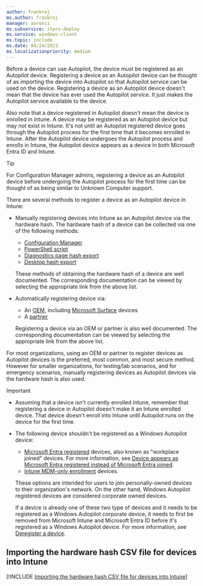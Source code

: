```yaml
---
author: frankroj
ms.author: frankroj
manager: aaroncz
ms.subservice: itpro-deploy
ms.service: windows-client
ms.topic: include
ms.date: 04/24/2023
ms.localizationpriority: medium
---
```


<!-- This file is shared by the following articles:

pre-provisioning/azure-ad-join-register-device.md
pre-provisioning/hybrid-azure-ad-join-register-device.md
self-deploying/self-deploying-register-device.md
user-driven/azure-ad-join-register-device.md
user-driven/hybrid-azure-ad-join-register-device.md

Headings are driven by article context. -->

Before a device can use Autopilot, the device must be registered as an Autopilot device. Registering a device as an Autopilot device can be thought of as importing the device into Autopilot so that Autopilot service can be used on the device. Registering a device as an Autopilot device doesn't mean that the device has ever used the Autopilot service. It just makes the Autopilot service available to the device.

Also note that a device registered in Autopilot doesn't mean the device is enrolled in Intune. A device may be registered as an Autopilot device but may not exist in Intune. It's not until an Autopilot registered device goes through the Autopilot process for the first time that it becomes enrolled in Intune. After the Autopilot device undergoes the Autopilot process and enrolls in Intune, the Autopilot device appears as a device in both Microsoft Entra ID and Intune.

> [!TIP]
>
> For Configuration Manager admins, registering a device as an Autopilot device before undergoing the Autopilot process for the first time can be thought of as being similar to Unknown Computer support.

There are several methods to register a device as an Autopilot device in Intune:

- Manually registering devices into Intune as an Autopilot device via the hardware hash. The hardware hash of a device can be collected via one of the following methods:

  - [Configuration Manager](/mem/configmgr/comanage/how-to-prepare-Win10#windows-autopilot)
  - [PowerShell script](/mem/autopilot/add-devices#powershell)
  - [Diagnostics page hash export](/mem/autopilot/add-devices#diagnostics-page-hash-export)
  - [Desktop hash export](/mem/autopilot/add-devices#desktop-hash-export)

  These methods of obtaining the hardware hash of a device are well documented. The corresponding documentation can be viewed by selecting the appropriate link from the above list.

- Automatically registering device via:

  - An [OEM](/mem/autopilot/oem-registration), including [Microsoft Surface](/surface/surface-autopilot-registration-support) devices
  - A [partner](/mem/autopilot/partner-registration)

  Registering a device via an OEM or partner is also well documented. The corresponding documentation can be viewed by selecting the appropriate link from the above list.

For most organizations, using an OEM or partner to register devices as Autopilot devices is the preferred, most common, and most secure method. However for smaller organizations, for testing/lab scenarios, and for emergency scenarios, manually registering devices as Autopilot devices via the hardware hash is also used.

> [!IMPORTANT]
>
> - Assuming that a device isn't currently enrolled Intune, remember that registering a device in Autopilot doesn't make it an Intune enrolled device. That device doesn't enroll into Intune until Autopilot runs on the device for the first time.
>
> - The following device shouldn't be registered as a Windows Autopilot device:
>
>   - [Microsoft Entra registered](/azure/active-directory/devices/concept-azure-ad-register) devices, also known as "workplace joined" devices. For more information, see [Device appears as Microsoft Entra registered instead of Microsoft Entra joined](../../troubleshoot-device-enrollment.md#device-appears-as-microsoft-entra-registered-instead-of-microsoft-entra-joined).
>   - [Intune MDM-only enrollment](/mem/intune/enrollment/windows-enrollment-methods#user-self-enrollment-in-intune) devices.
>
>   These options are intended for users to join personally-owned devices to their organization's network. On the other hand, Windows Autopilot registered devices are considered corporate owned devices.
>
>   If a device is already one of these two type of devices and it needs to be registered as a Windows Autopilot corporate device, it needs to first be removed from Microsoft Intune and Microsoft Entra ID before it's registered as a Windows Autopilot device. For more information, see [Deregister a device](../../registration-overview.md#deregister-a-device).

## Importing the hardware hash CSV file for devices into Intune

[!INCLUDE [Importing the hardware hash CSV file for devices into Intune](import-hardware-hash.md)]
